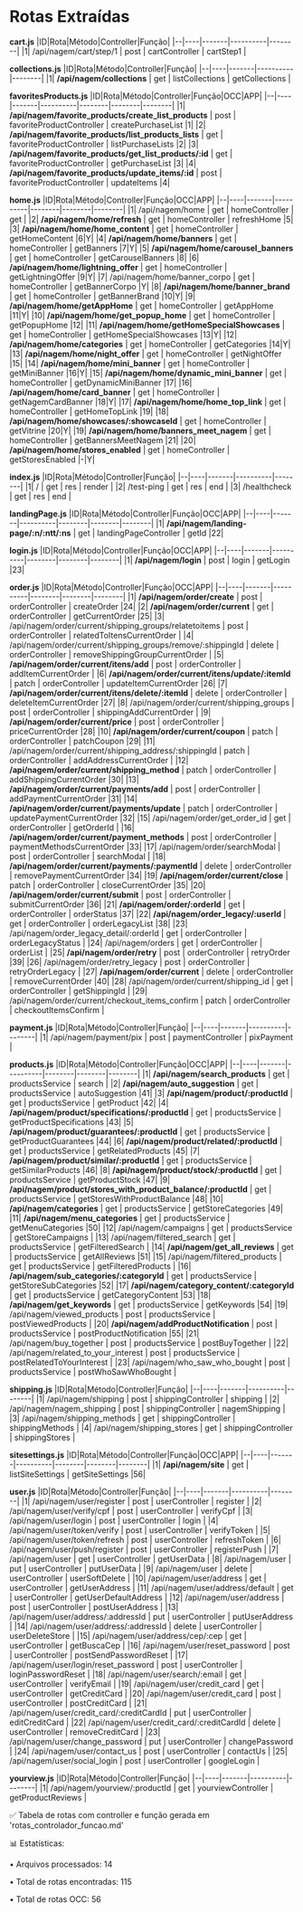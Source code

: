 # Rotas Extraídas

**cart.js**
|ID|Rota|Método|Controller|Função|
|--|----|-------|----------|--------|
|1| /api/nagem/cart/step/1 | post | cartController | cartStep1 |

**collections.js**
|ID|Rota|Método|Controller|Função|
|--|----|-------|----------|--------|
|1| **/api/nagem/collections** | get | listCollections | getCollections |

**favoritesProducts.js**
|ID|Rota|Método|Controller|Função|OCC|APP|
|--|----|-------|----------|--------|--------|--------|
|1| **/api/nagem/favorite_products/create_list_products** | post | favoriteProductController | createPurchaseList |1|
|2| **/api/nagem/favorite_products/list_products_lists** | get | favoriteProductController | listPurchaseLists |2|
|3| **/api/nagem/favorite_products/get_list_products/:id** | get | favoriteProductController | getPurchaseList |3|
|4| **/api/nagem/favorite_products/update_items/:id** | post | favoriteProductController | updateItems |4|

**home.js**
|ID|Rota|Método|Controller|Função|OCC|APP|
|--|----|-------|----------|--------|--------|--------|
|1| /api/nagem/home | get | homeController | get |
|2| **/api/nagem/home/refresh** | get | homeController | refreshHome |5|
|3| **/api/nagem/home/home_content** | get | homeController | getHomeContent |6|Y|
|4| **/api/nagem/home/banners** | get | homeController | getBanners |7|Y|
|5| **/api/nagem/home/carousel_banners** | get | homeController | getCarouselBanners |8|
|6| **/api/nagem/home/lightning_offer** | get | homeController | getLightningOffer |9|Y|
|7| /api/nagem/home/banner_corpo | get | homeController | getBannerCorpo |Y|
|8| **/api/nagem/home/banner_brand** | get | homeController | getBannerBrand |10|Y|
|9| **/api/nagem/home/getAppHome** | get | homeController | getAppHome |11|Y|
|10| **/api/nagem/home/get_popup_home** | get | homeController | getPopupHome |12|
|11| **/api/nagem/home/getHomeSpecialShowcases** | get | homeController | getHomeSpecialShowcases |13|Y|
|12| **/api/nagem/home/categories** | get | homeController | getCategories |14|Y|
|13| **/api/nagem/home/night_offer** | get | homeController | getNightOffer |15|
|14| **/api/nagem/home/mini_banner** | get | homeController | getMiniBanner |16|Y|
|15| **/api/nagem/home/dynamic_mini_banner** | get | homeController | getDynamicMiniBanner |17|
|16| **/api/nagem/home/card_banner** | get | homeController | getNagemCardBanner |18|Y|
|17| **/api/nagem/home/home_top_link** | get | homeController | getHomeTopLink |19|
|18| **/api/nagem/home/showcases/:showcaseId** | get | homeController | getVitrine |20|Y|
|19| **/api/nagem/home/banners_meet_nagem** | get | homeController | getBannersMeetNagem |21|
|20| **/api/nagem/home/stores_enabled** | get | homeController | getStoresEnabled |-|Y|

**index.js**
|ID|Rota|Método|Controller|Função|
|--|----|-------|----------|--------|
|1| / | get | res | render |
|2| /test-ping | get | res | end |
|3| /healthcheck | get | res | end |

**landingPage.js**
|ID|Rota|Método|Controller|Função|OCC|APP|
|--|----|-------|----------|--------|--------|--------|
|1| **/api/nagem/landing-page/:n/:ntt/:ns** | get | landingPageController | getId |22|

**login.js**
|ID|Rota|Método|Controller|Função|OCC|APP|
|--|----|-------|----------|--------|--------|--------|
|1| **/api/nagem/login** | post | login | getLogin |23|

**order.js**
|ID|Rota|Método|Controller|Função|OCC|APP|
|--|----|-------|----------|--------|--------|--------|
|1| **/api/nagem/order/create** | post | orderController | createOrder |24|
|2| **/api/nagem/order/current** | get | orderController | getCurrentOrder |25|
|3| /api/nagem/order/current/shipping_groups/relatetoitems | post | orderController | relatedToItensCurrentOrder |
|4| /api/nagem/order/current/shipping_groups/remove/:shippingId | delete | orderController | removeShippingGroupCurrentOrder |
|5| **/api/nagem/order/current/itens/add** | post | orderController | addItemCurrentOrder |
|6| **/api/nagem/order/current/itens/update/:itemId** | patch | orderController | updateItemCurrentOrder |26|
|7| **/api/nagem/order/current/itens/delete/:itemId** | delete | orderController | deleteItemCurrentOrder |27|
|8| /api/nagem/order/current/shipping_groups | post | orderController | shippingAddCurrentOrder |
|9| **/api/nagem/order/current/price** | post | orderController | priceCurrentOrder |28|
|10| **/api/nagem/order/current/coupon** | patch | orderController | patchCoupon |29|
|11| /api/nagem/order/current/shipping_address/:shippingId | patch | orderController | addAddressCurrentOrder |
|12| **/api/nagem/order/current/shipping_method** | patch | orderController | addShippingCurrentOrder |30|
|13| **/api/nagem/order/current/payments/add** | post | orderController | addPaymentCurrentOrder |31|
|14| **/api/nagem/order/current/payments/update** | patch | orderController | updatePaymentCurrentOrder |32|
|15| /api/nagem/order/get_order_id | get | orderController | getOrderId |
|16| **/api/nagem/order/current/payment_methods** | post | orderController | paymentMethodsCurrentOrder |33|
|17| /api/nagem/order/searchModal | post | orderController | searchModal |
|18| **/api/nagem/order/current/payments/:paymentId** | delete | orderController | removePaymentCurrentOrder |34|
|19| **/api/nagem/order/current/close** | patch | orderController | closeCurrentOrder |35|
|20| **/api/nagem/order/current/submit** | post | orderController | submitCurrentOrder |36|
|21| **/api/nagem/order/:orderId** | get | orderController | orderStatus |37|
|22| **/api/nagem/order_legacy/:userId** | get | orderController | orderLegacyList |38|
|23| /api/nagem/order_legacy_detail/:orderId | get | orderController | orderLegacyStatus |
|24| /api/nagem/orders | get | orderController | orderList |
|25| **/api/nagem/order/retry** | post | orderController | retryOrder |39|
|26| /api/nagem/order/retry_legacy | post | orderController | retryOrderLegacy |
|27| **/api/nagem/order/current** | delete | orderController | removeCurrentOrder |40|
|28| /api/nagem/order/current/shipping_id | get | orderController | getShippingId |
|29| /api/nagem/order/current/checkout_items_confirm | patch | orderController | checkoutItemsConfirm |

**payment.js**
|ID|Rota|Método|Controller|Função|
|--|----|-------|----------|--------|
|1| /api/nagem/payment/pix | post | paymentController | pixPayment |

**products.js**
|ID|Rota|Método|Controller|Função|OCC|APP|
|--|----|-------|----------|--------|--------|--------|
|1| **/api/nagem/search_products** | get | productsService | search |
|2| **/api/nagem/auto_suggestion** | get | productsService | autoSuggestion |41|
|3| **/api/nagem/product/:productId** | get | productsService | getProduct |42|
|4| **/api/nagem/product/specifications/:productId** | get | productsService | getProductSpecifications |43|
|5| **/api/nagem/product/guarantees/:productId** | get | productsService | getProductGuarantees |44|
|6| **/api/nagem/product/related/:productId** | get | productsService | getRelatedProducts |45|
|7| **/api/nagem/product/similar/:productId** | get | productsService | getSimilarProducts |46|
|8| **/api/nagem/product/stock/:productId** | get | productsService | getProductStock |47|
|9| **/api/nagem/product/stores_with_product_balance/:productId** | get | productsService | getStoresWithProductBalance |48|
|10| **/api/nagem/categories** | get | productsService | getStoreCategories |49|
|11| **/api/nagem/menu_categories** | get | productsService | getMenuCategories |50|
|12| /api/nagem/campaigns | get | productsService | getStoreCampaigns |
|13| /api/nagem/filtered_search | get | productsService | getFilteredSearch |
|14| **/api/nagem/get_all_reviews** | get | productsService | getAllReviews |51|
|15| /api/nagem/filtered_products | get | productsService | getFilteredProducts |
|16| **/api/nagem/sub_categories/:categoryId** | get | productsService | getStoreSubCategories |52|
|17| **/api/nagem/category_content/:categoryId** | get | productsService | getCategoryContent |53|
|18| **/api/nagem/get_keywords** | get | productsService | getKeywords |54|
|19| /api/nagem/viewed_products | post | productsService | postViewedProducts |
|20| **/api/nagem/addProductNotification** | post | productsService | postProductNotification |55|
|21| /api/nagem/buy_together | post | productsService | postBuyTogether |
|22| /api/nagem/related_to_your_interest | post | productsService | postRelatedToYourInterest |
|23| /api/nagem/who_saw_who_bought | post | productsService | postWhoSawWhoBought |

**shipping.js**
|ID|Rota|Método|Controller|Função|
|--|----|-------|----------|--------|
|1| /api/nagem/shipping | post | shippingController | shipping |
|2| /api/nagem/nagem_shipping | post | shippingController | nagemShipping |
|3| /api/nagem/shipping_methods | get | shippingController | shippingMethods |
|4| /api/nagem/shipping_stores | get | shippingController | shippingStores |

**sitesettings.js**
|ID|Rota|Método|Controller|Função|OCC|APP|
|--|----|-------|----------|--------|--------|--------|
|1| **/api/nagem/site** | get | listSiteSettings | getSiteSettings |56|

**user.js**
|ID|Rota|Método|Controller|Função|
|--|----|-------|----------|--------|
|1| /api/nagem/user/register | post | userController | register |
|2| /api/nagem/user/verify/cpf | post | userController | verifyCpf |
|3| /api/nagem/user/login | post | userController | login |
|4| /api/nagem/user/token/verify | post | userController | verifyToken |
|5| /api/nagem/user/token/refresh | post | userController | refreshToken |
|6| /api/nagem/user/push/register | post | userController | registerPush |
|7| /api/nagem/user | get | userController | getUserData |
|8| /api/nagem/user | put | userController | putUserData |
|9| /api/nagem/user | delete | userController | userSoftDelete |
|10| /api/nagem/user/address | get | userController | getUserAddress |
|11| /api/nagem/user/address/default | get | userController | getUserDefaultAddress |
|12| /api/nagem/user/address | post | userController | postUserAddress |
|13| /api/nagem/user/address/:addressId | put | userController | putUserAddress |
|14| /api/nagem/user/address/:addressId | delete | userController | userDeleteStore |
|15| /api/nagem/user/address/cep/:cep | get | userController | getBuscaCep |
|16| /api/nagem/user/reset_password | post | userController | postSendPasswordReset |
|17| /api/nagem/user/login/reset_password | post | userController | loginPasswordReset |
|18| /api/nagem/user/search/:email | get | userController | verifyEmail |
|19| /api/nagem/user/credit_card | get | userController | getCreditCard |
|20| /api/nagem/user/credit_card | post | userController | postCreditCard |
|21| /api/nagem/user/credit_card/:creditCardId | put | userController | editCreditCard |
|22| /api/nagem/user/credit_card/:creditCardId | delete | userController | removeCreditCard |
|23| /api/nagem/user/change_password | put | userController | changePassword |
|24| /api/nagem/user/contact_us | post | userController | contactUs |
|25| /api/nagem/user/social_login | post | userController | googleLogin |

**yourview.js**
|ID|Rota|Método|Controller|Função|
|--|----|-------|----------|--------|
|1| /api/nagem/yourview/:productId | get | yourviewController | getProductReviews |


✅ Tabela de rotas com controller e função gerada em 'rotas_controlador_funcao.md'

📊 Estatísticas:

   • Arquivos processados: 14
   
   • Total de rotas encontradas: 115

   • Total de rotas OCC: 56
